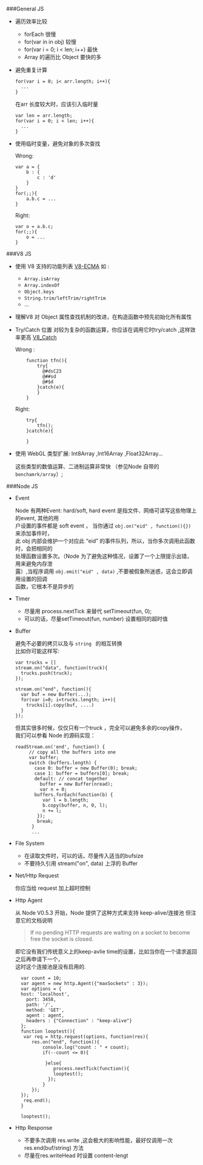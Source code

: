 ###General JS

* 遍历效率比较
    - forEach 很慢
    - for(var in in obj) 较慢
    - for(var i = 0; i < len; i++) 最快
    - Array 的遍历比 Object 要快的多
    
* 避免重复计算
    
    ```
    for(var i = 0; i< arr.length; i++){
      ...    
    }
    ```
    在arr 长度较大时，应该引入临时量

    ```
    var len = arr.length;
    for(var i = 0; i < len; i++){
      ...
    }
    ```
    
* 使用临时变量，避免对象的多次查找
    
    Wrong:
    
    ```
    var a = {
        b : {
            c : 'd'
        }
    }
    for(;;){
        a.b.c = ...
    }
    ```
    
    Right:

    ```
    var o = a.b.c;
    for(;;){
        o = ...
    }
    ```
    
  
  
  
###V8 JS

* 使用 V8 支持的功能列表 [V8-ECMA](https://github.com/joyent/node/wiki/ECMA-5-Mozilla-Features-Implemented-in-V8)
    如 : 
    - ```Array.isArray```
    - ```Array.indexOf```
    - ```Object.keys```
    - ```String.trim/leftTrim/rightTrim```
    - ...

* 理解V8 对 Object 属性查找机制的改进，在构造函数中预先初始化所有属性

* Try/Catch  位置
    对较为复杂的函数运算，你应该在调用它时try/catch ,这样效率更高 [V8_Catch](https://github.com/joyent/node/wiki/Best-practices-and-gotchas-with-v8)
    
    Wrong :
    
    ```
        function tfn(){
            try{
              @#dsC23
              @##sd
              @#$d
            }catch(e){
            }
        }
    ```

    Right:
    
    ```
        try{
            tfn();
        }catch(e){
            
        }
    ```
    
* 使用 WebGL 类型扩展: Int8Array ,Int16Array ,Float32Array...

    这些类型的数值运算、二进制运算非常快 （参见Node 自带的```benchamrk/array```）;
  
###Node JS

* Event 

    Node 有两种Event: hard/soft,  hard event 是指文件、网络可读写这些物理上的event, 其他的用  
    户设置的事件都是 soft event ，    当你通过   ```obj.on("eid" , function(){})```  来添加事件时，  
    此 obj 内部会维护一个对应此 “eid” 的事件队列，所以，当你多次调用此函数时，会把相同的  
    处理函数设置多次。（Node 为了避免这种情况，设置了一个上限提示出错，用来避免内存泄  
    露）,当程序调用 ```obj.emit("eid" , data)```  ,不要被假象所迷惑，这会立即调用设置的回调  
    函数，它根本不是异步的
    
* Timer
    
    - 尽量用 process.nextTick 来替代 setTimeout(fun, 0);
    - 可以的话，尽量setTimeout(fun, number) 设置相同的超时值
    
* Buffer 

    避免不必要的拷贝以及与 ```string ``` 的相互转换  
    比如你可能这样写:
    
    ```
    var trucks = []
    stream.on("data", function(truck){
      trucks.push(truck);
    });

    stream.on("end", function(){
      var buf = new Buffer(...);
      for(var i=0; i<trucks.length; i++){
        trucks[i].copy(buf, ....)
      }
    });
    ```
    
    但其实很多时候，仅仅只有一个truck ，完全可以避免多余的copy操作，  
    我们可以参看 Node 的源码实现：
    
    ```
    readStream.on('end', function() {
         // copy all the buffers into one
         var buffer;
         switch (buffers.length) {
           case 0: buffer = new Buffer(0); break;
           case 1: buffer = buffers[0]; break;
           default: // concat together
             buffer = new Buffer(nread);
             var n = 0;
           buffers.forEach(function(b) {
              var l = b.length;
              b.copy(buffer, n, 0, l);
              n += l;
            });
            break;
          }
          ...
    ```
    
    
* File System
    - 在读取文件时，可以的话，尽量传入适当的bufsize
    - 不要持久引用 stream("on", data) 上浮的 Buffer
    

* Net/Http Request

    你应当给 request 加上超时控制

* Http Agent 

    从 Node V0.5.3 开始，Node 提供了这种方式来支持 keep-alive/连接池
    但注意它的文档说明
    
    >If no pending HTTP requests are waiting on a socket to become free the socket is closed. 
    

    即它没有我们传统意义上的keep-avlie time的设置，比如当你在一个请求返回之后再申请下一个，   
    这时这个连接池是没有启用的.
    
    ```  
      var count = 10;
      var agent = new http.Agent({"maxSockets" : 3});
      var options = {
      host: 'localhost',
        port: 3458,
        path: '/',
        method: 'GET',
        agent : agent,
        headers : {"Connection" : "keep-alive"}
      };
      function looptest(){
       var req = http.request(options, function(res){
          res.on("end", function(){
              console.log("count : " + count);
              if(--count <= 0){ 
      
               }else{
                  process.nextTick(function(){
                  looptest();
                }); 
              }   
          }); 
      }); 
       req.end();
      }
      
      looptest();
    ```
    
* Http Response
    - 不要多次调用 res.write ,这会极大的影响性能，最好仅调用一次res.end(buf/string) 方法
    - 尽量在res.writeHead 时设置 content-lengt
    